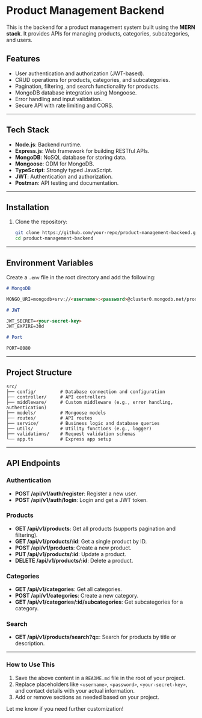 # Product Management Backend

This is the backend for a product management system built using the **MERN stack**. It provides APIs for managing products, categories, subcategories, and users.

## Features

- User authentication and authorization (JWT-based).
- CRUD operations for products, categories, and subcategories.
- Pagination, filtering, and search functionality for products.
- MongoDB database integration using Mongoose.
- Error handling and input validation.
- Secure API with rate limiting and CORS.

---

## Tech Stack

- **Node.js**: Backend runtime.
- **Express.js**: Web framework for building RESTful APIs.
- **MongoDB**: NoSQL database for storing data.
- **Mongoose**: ODM for MongoDB.
- **TypeScript**: Strongly typed JavaScript.
- **JWT**: Authentication and authorization.
- **Postman**: API testing and documentation.

---

## Installation

1. Clone the repository:
   ```bash
   git clone https://github.com/your-repo/product-management-backend.git
   cd product-management-backend
   ```

---

## Environment Variables

Create a `.env` file in the root directory and add the following:

```markdown
# MongoDB

MONGO_URI=mongodb+srv://<username>:<password>@cluster0.mongodb.net/product-management?retryWrites=true&w=majority

# JWT

JWT_SECRET=<your-secret-key>
JWT_EXPIRE=30d

# Port

PORT=8080
```

---

## Project Structure

```
src/
├── config/         # Database connection and configuration
├── controller/     # API controllers
├── middleware/     # Custom middleware (e.g., error handling, authentication)
├── models/         # Mongoose models
├── routes/         # API routes
├── service/        # Business logic and database queries
├── utils/          # Utility functions (e.g., logger)
├── validations/    # Request validation schemas
└── app.ts          # Express app setup
```

---

## API Endpoints

### Authentication

- **POST /api/v1/auth/register**: Register a new user.
- **POST /api/v1/auth/login**: Login and get a JWT token.

### Products

- **GET /api/v1/products**: Get all products (supports pagination and filtering).
- **GET /api/v1/products/:id**: Get a single product by ID.
- **POST /api/v1/products**: Create a new product.
- **PUT /api/v1/products/:id**: Update a product.
- **DELETE /api/v1/products/:id**: Delete a product.

### Categories

- **GET /api/v1/categories**: Get all categories.
- **POST /api/v1/categories**: Create a new category.
- **GET /api/v1/categories/:id/subcategories**: Get subcategories for a category.

### Search

- **GET /api/v1/products/search?q=<query>**: Search for products by title or description.

---

### **How to Use This**

1. Save the above content in a `README.md` file in the root of your project.
2. Replace placeholders like `<username>`, `<password>`, `<your-secret-key>`, and contact details with your actual information.
3. Add or remove sections as needed based on your project.

Let me know if you need further customization!
